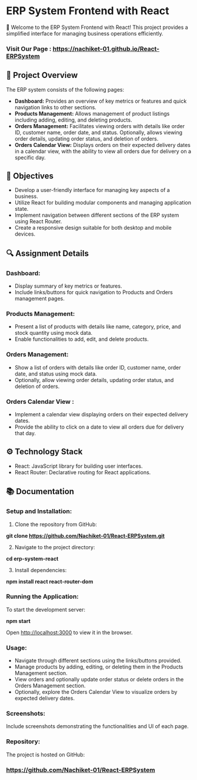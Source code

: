 # ERP System Frontend with React

🚀 Welcome to the ERP System Frontend with React! This project provides a simplified interface for managing business operations efficiently.

### Visit Our Page : https://nachiket-01.github.io/React-ERPSystem

## 📝 Project Overview

The ERP system consists of the following pages:

- **Dashboard:** Provides an overview of key metrics or features and quick navigation links to other sections.
- **Products Management:** Allows management of product listings including adding, editing, and deleting products.
- **Orders Management:** Facilitates viewing orders with details like order ID, customer name, order date, and status. Optionally, allows viewing order details, updating order status, and deletion of orders.
- **Orders Calendar View:** Displays orders on their expected delivery dates in a calendar view, with the ability to view all orders due for delivery on a specific day.

## 🎯 Objectives

- Develop a user-friendly interface for managing key aspects of a business.
- Utilize React for building modular components and managing application state.
- Implement navigation between different sections of the ERP system using React Router.
- Create a responsive design suitable for both desktop and mobile devices.

## 🔍 Assignment Details

### Dashboard:
- Display summary of key metrics or features.
- Include links/buttons for quick navigation to Products and Orders management pages.

### Products Management:
- Present a list of products with details like name, category, price, and stock quantity using mock data.
- Enable functionalities to add, edit, and delete products.

### Orders Management:
- Show a list of orders with details like order ID, customer name, order date, and status using mock data.
- Optionally, allow viewing order details, updating order status, and deletion of orders.

### Orders Calendar View :
- Implement a calendar view displaying orders on their expected delivery dates.
- Provide the ability to click on a date to view all orders due for delivery that day.

## ⚙️ Technology Stack

- React: JavaScript library for building user interfaces.
- React Router: Declarative routing for React applications.


## 📚 Documentation

### Setup and Installation:

1. Clone the repository from GitHub:

**git clone https://github.com/Nachiket-01/React-ERPSystem.git**

2. Navigate to the project directory:

**cd erp-system-react**

3. Install dependencies:
   
**npm install react react-router-dom**

### Running the Application:

To start the development server:

**npm start**

Open [http://localhost:3000](http://localhost:3000) to view it in the browser.

### Usage:

- Navigate through different sections using the links/buttons provided.
- Manage products by adding, editing, or deleting them in the Products Management section.
- View orders and optionally update order status or delete orders in the Orders Management section.
- Optionally, explore the Orders Calendar View to visualize orders by expected delivery dates.

### Screenshots:

Include screenshots demonstrating the functionalities and UI of each page.

### Repository:

The project is hosted on GitHub: 
### https://github.com/Nachiket-01/React-ERPSystem


